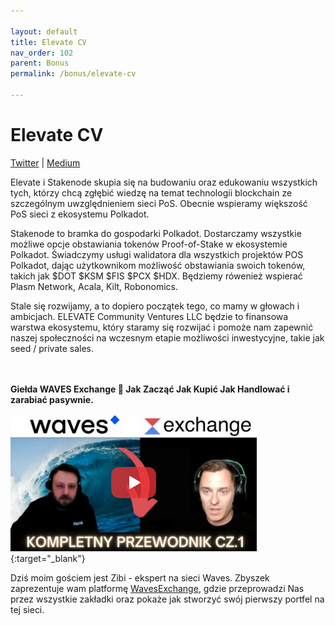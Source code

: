 ```yaml
---

layout: default
title: Elevate CV
nav_order: 102
parent: Bonus
permalink: /bonus/elevate-cv

---
```


# Elevate CV
[Twitter](https://twitter.com/Elevate_CV) | [Medium](https://elevate-cv.medium.com/)

Elevate i Stakenode skupia się na budowaniu oraz edukowaniu wszystkich tych, którzy chcą zgłębić wiedzę na temat technologii blockchain ze szczególnym uwzględnieniem sieci PoS. Obecnie wspieramy większość PoS sieci z ekosystemu Polkadot.

Stakenode to bramka do gospodarki Polkadot. Dostarczamy wszystkie możliwe opcje obstawiania tokenów Proof-of-Stake w ekosystemie Polkadot. Świadczymy usługi walidatora dla wszystkich projektów POS Polkadot, dając użytkownikom możliwość obstawiania swoich tokenów, takich jak $DOT $KSM $FIS $PCX $HDX. Będziemy rówenież wspierać Plasm Network, Acala, Kilt, Robonomics.

Stale się rozwijamy, a to dopiero początek tego, co mamy w głowach i ambicjach. ELEVATE Community Ventures LLC będzie to finansowa warstwa ekosystemu, który staramy się rozwijać i pomoże nam zapewnić naszej społeczności na wczesnym etapie możliwości inwestycyjne, takie jak seed / private sales.

\
\
**Giełda WAVES Exchange 🌊 Jak Zacząć Jak Kupić Jak Handlować i zarabiać pasywnie.**

[![zywiec-01](/images/zywiec-01.png)](https://youtu.be/qM2BmYEBImo){:target="_blank"}

Dziś moim gościem jest Zibi - ekspert na sieci Waves. Zbyszek zaprezentuje wam platformę [WavesExchange](https://waves.exchange), gdzie przeprowadzi Nas przez wszystkie zakładki oraz pokaże jak stworzyć swój pierwszy portfel na tej sieci.